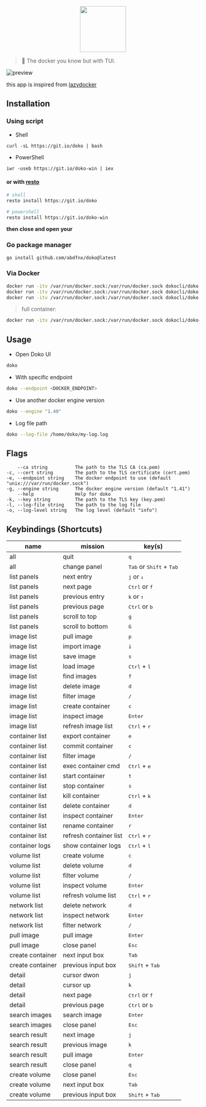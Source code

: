 <p align="center">
  <img src="https://raw.githubusercontent.com/abdfnx/doko/main/.github/assets/logo.svg" height="120px" />
</p>

> 🐳 The docker you know but with TUI.

![preview](https://user-images.githubusercontent.com/64256993/148515590-dccda7c1-73ea-45c6-80b6-901633861fde.gif)

this app is inspired from [lazydocker](https://github.com/jesseduffield/lazydocker)

## Installation

### Using script

- Shell

```
curl -sL https://git.io/doko | bash
```

- PowerShell

```
iwr -useb https://git.io/doko-win | iex
```

#### or with [**resto**](https://github.com/abdfnx/resto)

```sh
# shell
resto install https://git.io/doko

# powershell
resto install https://git.io/doko-win
```

**then close and open your**

### Go package manager

```sh
go install github.com/abdfnx/doko@latest
```

### Via Docker

```bash
docker run -itv /var/run/docker.sock:/var/run/docker.sock dokocli/doko
docker run -itv /var/run/docker.sock:/var/run/docker.sock dokocli/doko <FLAGS>
docker run -itv /var/run/docker.sock:/var/run/docker.sock dokocli/doko <CMD>
```

> full container:

```bash
docker run -itv /var/run/docker.sock:/var/run/docker.sock dokocli/doko-full
```

## Usage

- Open Doko UI

```sh
doko
```

- With specific endpoint

```sh
doko --endpoint <DOCKER_ENDPOINT>
```

- Use another docker engine version

```sh
doko --engine "1.40"
```

- Log file path

```sh
doko --log-file /home/doko/my-log.log
```

## Flags

```
    --ca string          The path to the TLS CA (ca.pem)
-c, --cert string        The path to the TLS certificate (cert.pem)
-e, --endpoint string    The docker endpoint to use (default "unix:///var/run/docker.sock")
-g, --engine string      The docker engine version (default "1.41")
    --help               Help for doko
-k, --key string         The path to the TLS key (key.pem)
-l, --log-file string    The path to the log file
-o, --log-level string   The log level (default "info")
```

## Keybindings (Shortcuts)

| name             | mission                | key(s)                                              |
| ---------------- | ---------------------- | --------------------------------------------------- |
| all              | quit                   | <kbd>q</kbd>                                        |
| all              | change panel           | <kbd>Tab</kbd> or <kbd>Shift</kbd> + <kbd>Tab</kbd> |
| list panels      | next entry             | <kbd>j</kbd> or <kbd>↓</kbd>                        |
| list panels      | next page              | <kbd>Ctrl</kbd> or <kbd>f</kbd>                     |
| list panels      | previous entry         | <kbd>k</kbd> or <kbd>↑</kbd>                        |
| list panels      | previous page          | <kbd>Ctrl</kbd> or <kbd>b</kbd>                     |
| list panels      | scroll to top          | <kbd>g</kbd>                                        |
| list panels      | scroll to bottom       | <kbd>G</kbd>                                        |
| image list       | pull image             | <kbd>p</kbd>                                        |
| image list       | import image           | <kbd>i</kbd>                                        |
| image list       | save image             | <kbd>s</kbd>                                        |
| image list       | load image             | <kbd>Ctrl</kbd> + <kbd>l</kbd>                      |
| image list       | find images            | <kbd>f</kbd>                                        |
| image list       | delete image           | <kbd>d</kbd>                                        |
| image list       | filter image           | <kbd>/</kbd>                                        |
| image list       | create container       | <kbd>c</kbd>                                        |
| image list       | inspect image          | <kbd>Enter</kbd>                                    |
| image list       | refresh image list     | <kbd>Ctrl</kbd> + <kbd>r</kbd>                      |
| container list   | export container       | <kbd>e</kbd>                                        |
| container list   | commit container       | <kbd>c</kbd>                                        |
| container list   | filter image           | <kbd>/</kbd>                                        |
| container list   | exec container cmd     | <kbd>Ctrl</kbd> + <kbd>e</kbd>                      |
| container list   | start container        | <kbd>t</kbd>                                        |
| container list   | stop container         | <kbd>s</kbd>                                        |
| container list   | kill container         | <kbd>Ctrl</kbd> + <kbd>k</kbd>                      |
| container list   | delete container       | <kbd>d</kbd>                                        |
| container list   | inspect container      | <kbd>Enter</kbd>                                    |
| container list   | rename container       | <kbd>r</kbd>                                        |
| container list   | refresh container list | <kbd>Ctrl</kbd> + <kbd>r</kbd>                      |
| container logs   | show container logs    | <kbd>Ctrl</kbd> + <kbd>l</kbd>                      |
| volume list      | create volume          | <kbd>c</kbd>                                        |
| volume list      | delete volume          | <kbd>d</kbd>                                        |
| volume list      | filter volume          | <kbd>/</kbd>                                        |
| volume list      | inspect volume         | <kbd>Enter</kbd>                                    |
| volume list      | refresh volume list    | <kbd>Ctrl</kbd> + <kbd>r</kbd>                      |
| network list     | delete network         | <kbd>d</kbd>                                        |
| network list     | inspect network        | <kbd>Enter</kbd>                                    |
| network list     | filter network         | <kbd>/</kbd>                                        |
| pull image       | pull image             | <kbd>Enter</kbd>                                    |
| pull image       | close panel            | <kbd>Esc</kbd>                                      |
| create container | next input box         | <kbd>Tab</kbd>                                      |
| create container | previous input box     | <kbd>Shift</kbd> + <kbd>Tab</kbd>                   |
| detail           | cursor dwon            | <kbd>j</kbd>                                        |
| detail           | cursor up              | <kbd>k</kbd>                                        |
| detail           | next page              | <kbd>Ctrl</kbd> or <kbd>f</kbd>                     |
| detail           | previous page          | <kbd>Ctrl</kbd> or <kbd>b</kbd>                     |
| search images    | search image           | <kbd>Enter</kbd>                                    |
| search images    | close panel            | <kbd>Esc</kbd>                                      |
| search result    | next image             | <kbd>j</kbd>                                        |
| search result    | previous image         | <kbd>k</kbd>                                        |
| search result    | pull image             | <kbd>Enter</kbd>                                    |
| search result    | close panel            | <kbd>q</kbd>                                        |
| create volume    | close panel            | <kbd>Esc</kbd>                                      |
| create volume    | next input box         | <kbd>Tab</kbd>                                      |
| create volume    | previous input box     | <kbd>Shift</kbd> + <kbd>Tab</kbd>                   |
